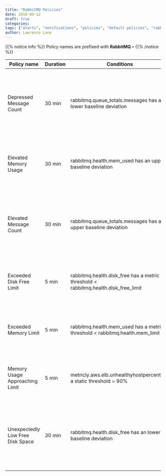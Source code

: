 ```yaml
---
title: "RabbitMQ Policies"
date: 2018-04-12
draft: true
categories:
tags: ["alerts", "notifications", "policies", "default policies", "rabbitMQ"]
author: Lawrence Lane
---
```


{{% notice info %}}
Policy names are prefixed with **RabbitMQ –**
{{% /notice %}}

| Policy name                      | Duration | Conditions                                                                         | Category | Description                                                                                             |
|----------------------------------|----------|------------------------------------------------------------------------------------|----------|---------------------------------------------------------------------------------------------------------|
| Depressed Message Count          | 30 min   | rabbitmq.queue_totals.messages has a lower baseline deviation                      | WARNING  | The number of messages across all queues has been lower than expected for at least the past 30 minutes. |
| Elevated Memory Usage            | 30 min   | rabbitmq.health.mem_used has an upper baseline deviation                           | WARNING  | Memory usage has been higher than expected for at least the past 30 minutes.                            |
| Elevated Message Count           | 30 min   | rabbitmq.queue_totals.messages has an upper baseline deviation                     | WARNING  | The number of messages across all queues has been higher than expectedfor at least the past 30 minutes. |
| Exceeded Disk Free Limit         | 5 min    | rabbitmq.health.disk_free has a metric threshold < rabbitmq.health.disk_free_limit | CRITICAL | Free disk space has dropped below the configured disk free space limit.                                 |
| Exceeded Memory Limit            | 5 min    | rabbitmq.health.mem_used has a metric threshold < rabbitmq.health.mem_limit        | CRITICAL | Memory utilization has exceeded the configured memory limit.                                            |
| Memory Usage Approaching Limit   | 5 min    | metricly.aws.elb.unhealthyhostpercenthas a static threshold = 90%                  | WARNING  | Memory utilization has reached 90% of the configured limit.                                             |
| Unexpectedly Low Free Disk Space | 30 min   | rabbitmq.health.disk_free has an lower baseline deviation                          | WARNING  | Free disk space on the RabbitMQ node has been lower than expected for at least the past 30 minutes.     |
